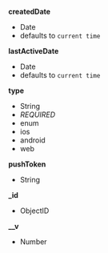 **createdDate**  
-  Date  
-  defaults to `current time`  
  
**lastActiveDate**  
-  Date  
-  defaults to `current time`  
  
**type**  
-  String  
- *REQUIRED*  
-  enum  
  - ios  
  - android  
  - web  
  
**pushToken**  
-  String  
  
**_id**  
-  ObjectID  
  
**__v**  
-  Number  
  
